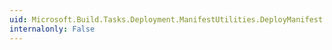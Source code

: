 ```yaml
---
uid: Microsoft.Build.Tasks.Deployment.ManifestUtilities.DeployManifest.ErrorReportUrl
internalonly: False
---
```

